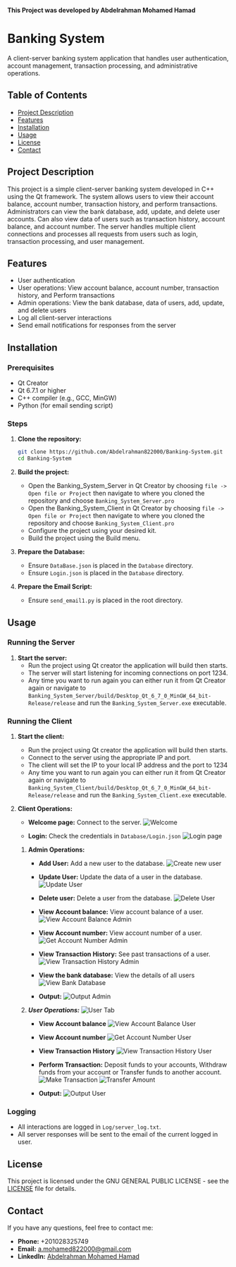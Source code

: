 **This Project was developed by Abdelrahman Mohamed Hamad**

# Banking System

A client-server banking system application that handles user authentication, account management, transaction processing, and administrative operations.

## Table of Contents
- [Project Description](#project-description)
- [Features](#features)
- [Installation](#installation)
- [Usage](#usage)
- [License](#license)
- [Contact](#contact)

## Project Description

This project is a simple client-server banking system developed in C++ using the Qt framework. 
The system allows users to view their account balance, account number, transaction history, and perform transactions. 
Administrators can view the bank database, add, update, and delete user accounts. 
Can also view data of users such as transaction history, account balance, and account number.
The server handles multiple client connections and processes all requests from users such as login, transaction processing, and user management.

## Features

- User authentication
- User operations: View account balance, account number, transaction history, and Perform transactions
- Admin operations: View the bank database, data of users, add, update, and delete users 
- Log all client-server interactions
- Send email notifications for responses from the server

## Installation

### Prerequisites

- Qt Creator
- Qt 6.7.1 or higher
- C++ compiler (e.g., GCC, MinGW)
- Python (for email sending script)

### Steps

1. **Clone the repository:**
    ```bash
    git clone https://github.com/Abdelrahman822000/Banking-System.git
    cd Banking-System
    ```

2. **Build the project:**
    - Open the Banking_System_Server in Qt Creator by choosing `file -> Open file or Project` then navigate to where you cloned the repository and choose `Banking_System_Server.pro`
    - Open the Banking_System_Client in Qt Creator by choosing `file -> Open file or Project` then navigate to where you cloned the repository and choose `Banking_System_Client.pro` 
    - Configure the project using your desired kit.
    - Build the project using the Build menu.

3. **Prepare the Database:**
    - Ensure `DataBase.json` is placed in the `Database` directory.
    - Ensure `Login.json` is placed in the `Database` directory.

4. **Prepare the Email Script:**
    - Ensure `send_email1.py` is placed in the root directory.

## Usage

### Running the Server

1. **Start the server:**
    - Run the project using Qt creator the application will build then starts.
    - The server will start listening for incoming connections on port 1234.
    - Any time you want to run again you can either run it from Qt Creator again or navigate to `Banking_System_Server/build/Desktop_Qt_6_7_0_MinGW_64_bit-Release/release` and run the `Banking_System_Server.exe` executable.

### Running the Client

1. **Start the client:**
    - Run the project using Qt creator the application will build then starts.
    - Connect to the server using the appropriate IP and port.
    - The client will set the IP to your local IP address and the port to 1234
    - Any time you want to run again you can either run it from Qt Creator again or navigate to `Banking_System_Client/build/Desktop_Qt_6_7_0_MinGW_64_bit-Release/release` and run the `Banking_System_Client.exe` executable.

2. **Client Operations:**
    - **Welcome page:** Connect to the server. ![Welcome](https://github.com/user-attachments/assets/48475698-8946-4513-be92-839f4a024d7b)

    - **Login:** Check the credentials in `Database/Login.json` ![Login page](https://github.com/user-attachments/assets/55d069cf-f630-4be7-9a00-11eb0c102768)

    1. **Admin Operations:**
        - **Add User:** Add a new user to the database. ![Create new user](https://github.com/user-attachments/assets/db4b07d6-ab8d-440c-bf8f-1fc04c69098b)

        - **Update User:** Update the data of a user in the database. ![Update User](https://github.com/user-attachments/assets/a6ba5b06-8beb-47af-9163-eb8e7a497790)

        - **Delete user:** Delete a user from the database. ![Delete User](https://github.com/user-attachments/assets/bf83ec1f-bd7a-42bd-b0ac-72b522d44242)

        - **View Account balance:** View account balance of a user. ![View Account Balance Admin](https://github.com/user-attachments/assets/d29ce41d-7102-4b49-9c72-7b1db5b8ba77)

        - **View Account number:** View account number of a user. ![Get Account Number Admin](https://github.com/user-attachments/assets/f0188e3b-409d-4ae9-925f-423dd4951b80)

        - **View Transaction History:** See past transactions of a user. ![View Transaction History Admin](https://github.com/user-attachments/assets/31dc7570-30bb-46c8-b0f3-0d8adfdd7d3f)

        - **View the bank database:** View the details of all users ![View Bank Database](https://github.com/user-attachments/assets/08446e97-db7f-419f-9884-962a810fc222)

        - **Output:** ![Output Admin](https://github.com/user-attachments/assets/bd017a98-1465-4fa1-8324-caad46db10f9)
          
    3. ***User Operations:***
        ![User Tab](https://github.com/user-attachments/assets/55d9f786-2a97-4622-8573-acfa0b39856d)

        - **View Account balance** ![View Account Balance User](https://github.com/user-attachments/assets/abfacea2-a196-43dc-9dee-70ba67387f1f)

        - **View Account number** ![Get Account Number User](https://github.com/user-attachments/assets/a80b9485-4aa4-4d73-8b7f-7504f690ec7a)

        - **View Transaction History** ![View Transaction History User](https://github.com/user-attachments/assets/44d7efa4-b6e6-410e-807a-46fe6f6f6324)

        - **Perform Transaction:** Deposit funds to your accounts, Withdraw funds from your account or Transfer funds to another account.
        ![Make Transaction](https://github.com/user-attachments/assets/69295986-aadf-43f9-af07-1db87f614e98)
        ![Transfer Amount](https://github.com/user-attachments/assets/269f6bc5-62c8-49b0-b629-84642e7ff5f9)

        - **Output:** ![Output User](https://github.com/user-attachments/assets/a140f52c-6948-4847-8537-ba0d1bcb5a51)

### Logging

- All interactions are logged in `Log/server_log.txt`.
- All server responses will be sent to the email of the current logged in user.

## License

This project is licensed under the  GNU GENERAL PUBLIC LICENSE - see the [LICENSE](LICENSE) file for details.

## Contact

If you have any questions, feel free to contact me:
- **Phone:** +201028325749
- **Email:** a.mohamed822000@gmail.com
- **LinkedIn:** [Abdelrahman Mohamed Hamad](https://www.linkedin.com/in/abdelrahman-mohamed-a1956b247/)
